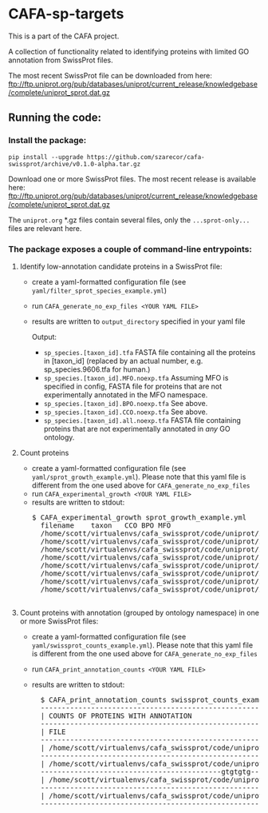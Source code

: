 CAFA-sp-targets
===============
This is a part of the CAFA project.

A collection of functionality related to identifying 
proteins with limited GO annotation from SwissProt files.

The most recent SwissProt file can be downloaded from here: 
<ftp://ftp.uniprot.org/pub/databases/uniprot/current_release/knowledgebase/complete/uniprot_sprot.dat.gz>

## Running the code:
### Install the package: 
`pip install --upgrade https://github.com/szarecor/cafa-swissprot/archive/v0.1.0-alpha.tar.gz`

Download one or more SwissProt files. The most recent release is available here: 
<ftp://ftp.uniprot.org/pub/databases/uniprot/current_release/knowledgebase/complete/uniprot_sprot.dat.gz>

The `uniprot.org` *.gz files contain several files, only the `...sprot-only...` files are relevant here.


### The package exposes a couple of command-line entrypoints:
1. Identify low-annotation candidate proteins in a SwissProt file:

    - create a yaml-formatted configuration file (see `yaml/filter_sprot_species_example.yml`)
    - run `CAFA_generate_no_exp_files <YOUR YAML FILE>`
    - results are written to `output_directory` specified in your yaml file
      
      Output:
        - `sp_species.[taxon_id].tfa` FASTA file containing all the proteins in [taxon_id] (replaced by an actual number, e.g. sp_species.9606.tfa for human.)
        - `sp_species.[taxon_id].MFO.noexp.tfa` Assuming MFO is specified in config, FASTA file for proteins that are not experimentally annotated in the MFO namespace.
        - `sp_species.[taxon_id].BPO.noexp.tfa` See above.
        - `sp_species.[taxon_id].CCO.noexp.tfa` See above.
        - `sp_species.[taxon_id].all.noexp.tfa` FASTA file containing proteins that are not experimentally annotated in *any* GO ontology.

2. Count proteins 
    - create a yaml-formatted configuration file (see `yaml/sprot_growth_example.yml`). Please note that this yaml 
    file is different from the one used above for `CAFA_generate_no_exp_files`
    - run `CAFA_experimental_growth <YOUR YAML FILE>`
    - results are written to stdout:
        <pre>$ CAFA_experimental_growth sprot_growth_example.yml
        filename	taxon	CCO	BPO	MFO
        /home/scott/virtualenvs/cafa_swissprot/code/uniprot/2019_01/uniprot_sprot.dat	9606	9905	8786	7539
        /home/scott/virtualenvs/cafa_swissprot/code/uniprot/2019_06/uniprot_sprot.dat	9606	9996	8960	7533
        /home/scott/virtualenvs/cafa_swissprot/code/uniprot/2020_01/uniprot_sprot.dat	9606	10153	9091	7638
        /home/scott/virtualenvs/cafa_swissprot/code/uniprot/2020_05/uniprot_sprot.dat	9606	10294	9282	8175
        /home/scott/virtualenvs/cafa_swissprot/code/uniprot/2019_01/uniprot_sprot.dat	4577	65	94	80
        /home/scott/virtualenvs/cafa_swissprot/code/uniprot/2019_06/uniprot_sprot.dat	4577	73	111	95
        /home/scott/virtualenvs/cafa_swissprot/code/uniprot/2020_01/uniprot_sprot.dat	4577	73	115	101
        /home/scott/virtualenvs/cafa_swissprot/code/uniprot/2020_05/uniprot_sprot.dat	4577	73	116	102
        </pre>
    
3. Count proteins with annotation (grouped by ontology namespace) in one or more SwissProt files:
    - create a yaml-formatted configuration file (see `yaml/swissprot_counts_example.yml`). Please note that this yaml 
    file is different from the one used above for `CAFA_generate_no_exp_files`
    - run `CAFA_print_annotation_counts <YOUR YAML FILE>`
    - results are written to stdout:
    
        <pre>
        $ CAFA_print_annotation_counts swissprot_counts_example.yml
        ---------------------------------------------------------------------------------------------------------------------------------------
        | COUNTS OF PROTEINS WITH ANNOTATION                                                                                                  |
        ---------------------------------------------------------------------------------------------------------------------------------------
        | FILE                                                                                    | TAXON | CCO    | BPO    | MFO    | GROWTH |
        ---------------------------------------------------------------------------------------------------------------------------------------
        | /home/scott/virtualenvs/cafa_swissprot/code/uniprot/2019_01/uniprot_sprot_truncated.dat | 9606  |  9,905 |  8,786 |  7,539 |        |
        ---------------------------------------------------------------------------------------------------------------------------------------
        | /home/scott/virtualenvs/cafa_swissprot/code/uniprot/2019_06/uniprot_sprot_truncated.dat | 9606  |  9,996 |  8,960 |  7,533 |   +259 |
        -------------------------------------------gtgtgtg--------------------------------------------------------------------------------------------
        | /home/scott/virtualenvs/cafa_swissprot/code/uniprot/2020_01/uniprot_sprot_truncated.dat | 9606  | 10,153 |  9,091 |  7,638 |   +393 |
        ---------------------------------------------------------------------------------------------------------------------------------------
        | /home/scott/virtualenvs/cafa_swissprot/code/uniprot/2020_05/uniprot_sprot_truncated.dat | 9606  | 10,294 |  9,282 |  8,175 |   +869 |
        ---------------------------------------------------------------------------------------------------------------------------------------
        </pre>


